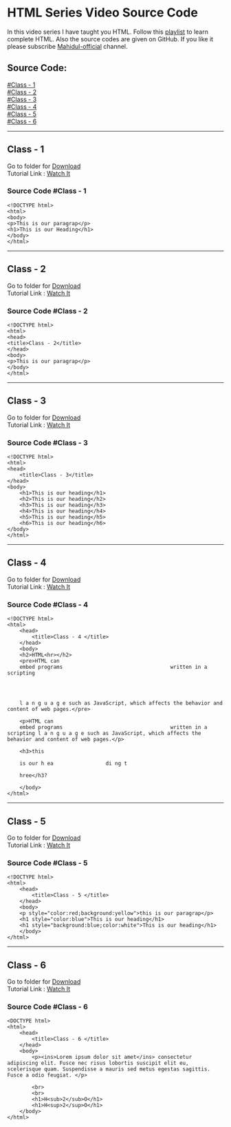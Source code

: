 # HTML Series Video Source Code

In this video series I have taught you HTML. Follow this <a href="https://www.youtube.com/watch?v=DH_XzBvloAw&list=PL4q4cTWDNmcXQSULm2nrBpb7d4UU2T7pt">playlist</a> to learn complete HTML. Also the source codes are given on GitHub. If you like it please subscribe <a href="https://www.youtube.com/@MahidulOfficial">Mahidul-official</a> channel.  

## Source Code:
<a href="https://github.com/codermahidul/html_source_code/edit/main/README.md#source-code-class---1">#Class - 1 </a>  
<a href="https://github.com/codermahidul/html_source_code/edit/main/README.md#source-code-class---2">#Class - 2 </a>  
<a href="https://github.com/codermahidul/html_source_code/edit/main/README.md#source-code-class---3">#Class - 3 </a>  
<a href="https://github.com/codermahidul/html_source_code/edit/main/README.md#source-code-class---4">#Class - 4 </a>  
<a href="https://github.com/codermahidul/html_source_code/edit/main/README.md#source-code-class---5">#Class - 5 </a>  
<a href="https://github.com/codermahidul/html_source_code/edit/main/README.md#source-code-class---6">#Class - 6 </a>

---
## Class - 1


Go to folder for <a href="https://github.com/codermahidul/html_source_code/tree/main/Class-1">Download</a>  
Tutorial Link : <a href="https://youtu.be/DH_XzBvloAw?list=PL4q4cTWDNmcXQSULm2nrBpb7d4UU2T7pt">Watch It </a> 
### Source Code #Class - 1

```
<!DOCTYPE html>
<html>
<body>
<p>This is our paragrap</p>
<h1>This is our Heading</h1>
</body>
</html>
```


---
## Class - 2


Go to folder for <a href="https://github.com/codermahidul/html_source_code/tree/main/Class-2">Download</a>  
Tutorial Link : <a href="https://youtu.be/0iZUjlnSzKk">Watch It </a> 
### Source Code #Class - 2

```
<!DOCTYPE html>
<html>
<head>
<title>Class - 2</title>
</head>
<body>
<p>This is our paragrap</p>
</body>
</html>
```

---
## Class - 3


Go to folder for <a href="https://github.com/codermahidul/html_source_code/tree/main/Class-3">Download</a>  
Tutorial Link : <a href="https://youtu.be/hUvlfMc8fi8">Watch It </a> 
### Source Code #Class - 3

```
<!DOCTYPE html>
<html>
<head>
	<title>Class - 3</title>
</head>
<body>
	<h1>This is our heading</h1>
	<h2>This is our heading</h2>
	<h3>This is our heading</h3>
	<h4>This is our heading</h4>
	<h5>This is our heading</h5>
	<h6>This is our heading</h6>
</body>
</html>
```


---
## Class - 4


Go to folder for <a href="https://github.com/codermahidul/html_source_code/tree/main/Class-4">Download</a>  
Tutorial Link : <a href="https://youtu.be/JSCM62HjNQQ">Watch It </a> 
### Source Code #Class - 4

```
<!DOCTYPE html>
<html>
	<head>
		<title>Class - 4 </title>
	</head>
	<body>
	<h2>HTML<hr></h2>
	<pre>HTML can
	embed programs                                   written in a scripting 
	
	
	
	
	l a n g u a g e such as JavaScript, which affects the behavior and content of web pages.</pre>
	
	<p>HTML can
	embed programs                                   written in a scripting l a n g u a g e such as JavaScript, which affects the behavior and content of web pages.</p>
	
	<h3>this

	is our h ea                 di ng t 
	
	hree</h3?
	
	</body>
</html>
```


---
## Class - 5


Go to folder for <a href="https://github.com/codermahidul/html_source_code/tree/main/Class-5">Download</a>  
Tutorial Link : <a href="https://youtu.be/JSCM62HjNQQ">Watch It </a> 
### Source Code #Class - 5

```
<!DOCTYPE html>
<html>
	<head>
		<title>Class - 5 </title>
	</head>
	<body>
	<p style="color:red;background:yellow">this is our paragrap</p>
	<h1 style="color:blue">This is our heading</h1>
	<h1 style="background:blue;color:white">This is our heading</h1>
	</body>
</html>
```



---
## Class - 6


Go to folder for <a href="https://github.com/codermahidul/html_source_code/tree/main/Class-6">Download</a>  
Tutorial Link : <a href="https://youtu.be/JSCM62HjNQQ">Watch It </a> 
### Source Code #Class - 6

```
<DOCTYPE html>
<html>
	<head>
		<title>Class - 6 </title>
	</head>
	<body>
		<p><ins>Lorem ipsum dolor sit amet</ins> consectetur adipiscing elit. Fusce nec risus lobortis suscipit elit eu, scelerisque quam. Suspendisse a mauris sed metus egestas sagittis. Fusce a odio feugiat. </p>

		<br>
		<br>
		<h1>H<sub>2</sub>O</h1>
		<h1>H<sup>2</sup>O</h1>
	</body>
</html>
```
